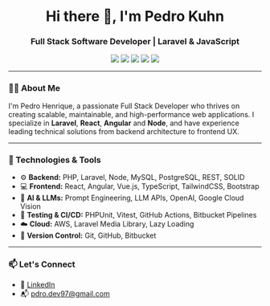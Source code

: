 <h1 align="center">Hi there 👋, I'm Pedro Kuhn</h1>
<h3 align="center">Full Stack Software Developer | Laravel & JavaScript</h3>

<p align="center">
  <img src="https://img.shields.io/badge/Laravel-E34F26?style=for-the-badge&logo=laravel&logoColor=white"/>
  <img src="https://img.shields.io/badge/PHP-777BB4?style=for-the-badge&logo=php&logoColor=white"/>
  <img src="https://img.shields.io/badge/Angular-DD0031?style=for-the-badge&logo=angular&logoColor=white"/>
  <img src="https://img.shields.io/badge/React-61DAFB?style=for-the-badge&logo=react&logoColor=black"/>
  <img src="https://img.shields.io/badge/TypeScript-3178C6?style=for-the-badge&logo=typescript&logoColor=white"/>
</p>

---

### 🧑‍💻 About Me

I'm Pedro Henrique, a passionate Full Stack Developer who thrives on creating scalable, maintainable, and high-performance web applications. I specialize in **Laravel**, **React**, **Angular** and **Node**, and have experience leading technical solutions from backend architecture to frontend UX.

---

### 🚀 Technologies & Tools

- ⚙️ **Backend:** PHP, Laravel, Node, MySQL, PostgreSQL, REST, SOLID  
- 💻 **Frontend:** React, Angular, Vue.js, TypeScript, TailwindCSS, Bootstrap  
- 🧠 **AI & LLMs:** Prompt Engineering, LLM APIs, OpenAI, Google Cloud Vision
- 🧪 **Testing & CI/CD:** PHPUnit, Vitest, GitHub Actions, Bitbucket Pipelines  
- ☁️ **Cloud:** AWS, Laravel Media Library, Lazy Loading  
- 🔁 **Version Control:** Git, GitHub, Bitbucket  

---

### 📫 Let's Connect

- 💼 [LinkedIn](https://www.linkedin.com/in/pedro-kuhn-010b7522b/)
- 📬 pdro.dev97@gmail.com
<!--
- 💻 [Portfolio](https://seu-portfolio.dev)
-->

